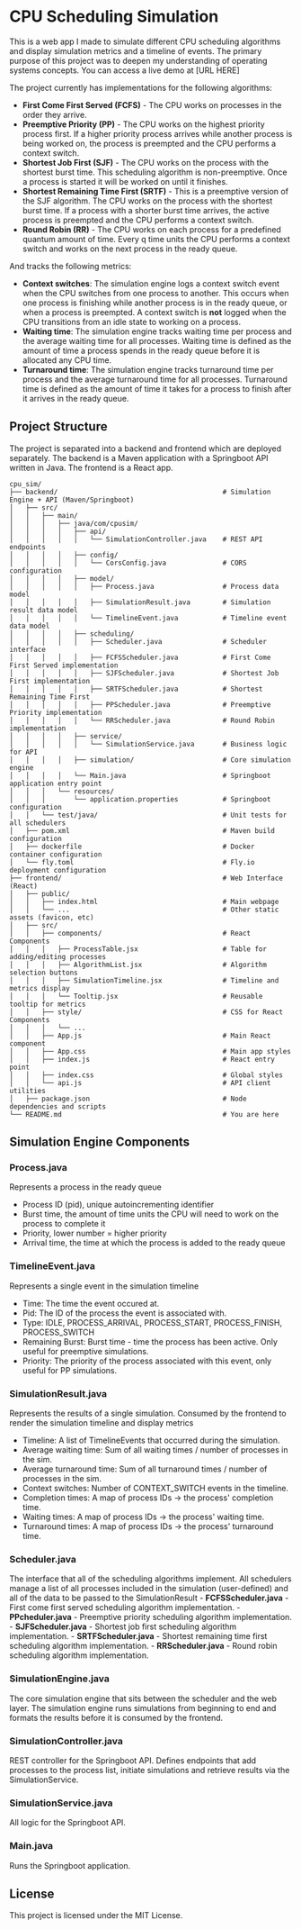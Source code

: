 # CPU Scheduling Simulation

This is a web app I made to simulate different CPU scheduling algorithms and display simulation metrics and a timeline of events. The primary purpose of this project was to deepen my understanding of operating systems concepts. You can access a live demo at [URL HERE]

The project currently has implementations for the following algorithms:

- **First Come First Served (FCFS)** - The CPU works on processes in the order they arrive.
- **Preemptive Priority (PP)** - The CPU works on the highest priority process first. If a higher priority process arrives while another process is being worked on, the process is preempted and the CPU performs a context switch.
- **Shortest Job First (SJF)** - The CPU works on the process with the shortest burst time. This scheduling algorithm is non-preemptive. Once a process is started it will be worked on until it finishes.
- **Shortest Remaining Time First (SRTF)** - This is a preemptive version of the SJF algorithm. The CPU works on the process with the shortest burst time. If a process with a shorter burst time arrives, the active process is preempted and the CPU performs a context switch.
- **Round Robin (RR)** - The CPU works on each process for a predefined quantum amount of time. Every q time units the CPU performs a context switch and works on the next process in the ready queue.

And tracks the following metrics:

- **Context switches**: The simulation engine logs a context switch event when the CPU switches from one process to another. This occurs when one process is finishing while another process is in the ready queue, or when a process is preempted. A context switch is **not** logged when the CPU transitions from an idle state to working on a process.
- **Waiting time**: The simulation engine tracks waiting time per process and the average waiting time for all processes. Waiting time is defined as the amount of time a process spends in the ready queue before it is allocated any CPU time.
- **Turnaround time**: The simulation engine tracks turnaround time per process and the average turnaround time for all processes. Turnaround time is defined as the amount of time it takes for a process to finish after it arrives in the ready queue.

## Project Structure

The project is separated into a backend and frontend which are deployed separately. The backend is a Maven application with a Springboot API written in Java. The frontend is a React app.

```
cpu_sim/
├── backend/                                         # Simulation Engine + API (Maven/Springboot)
│   ├── src/
│   │   ├── main/
│   │   │   ├── java/com/cpusim/
│   │   │   │   ├── api/
│   │   │   │   │   └── SimulationController.java    # REST API endpoints
│   │   │   │   ├── config/
│   │   │   │   │   └── CorsConfig.java              # CORS configuration
│   │   │   │   ├── model/
│   │   │   │   │   ├── Process.java                 # Process data model
│   │   │   │   │   ├── SimulationResult.java        # Simulation result data model
│   │   │   │   │   └── TimelineEvent.java           # Timeline event data model
│   │   │   │   ├── scheduling/
│   │   │   │   │   ├── Scheduler.java               # Scheduler interface
│   │   │   │   │   ├── FCFSScheduler.java           # First Come First Served implementation
│   │   │   │   │   ├── SJFScheduler.java            # Shortest Job First implementation
│   │   │   │   │   ├── SRTFScheduler.java           # Shortest Remaining Time First 
│   │   │   │   │   ├── PPScheduler.java             # Preemptive Priority implementation
│   │   │   │   │   └── RRScheduler.java             # Round Robin implementation
│   │   │   │   ├── service/
│   │   │   │   │   └── SimulationService.java       # Business logic for API
│   │   │   │   ├── simulation/                      # Core simulation engine
│   │   │   │   └── Main.java                        # Springboot application entry point
│   │   │   └── resources/
│   │   │       └── application.properties           # Springboot configuration
│   │   └── test/java/                               # Unit tests for all schedulers
│   ├── pom.xml                                      # Maven build configuration
│   ├── dockerfile                                   # Docker container configuration
│   └── fly.toml                                     # Fly.io deployment configuration
├── frontend/                                        # Web Interface (React)
│   ├── public/
│   │   ├── index.html                               # Main webpage
│   │   └── ...                                      # Other static assets (favicon, etc)
│   ├── src/
│   │   ├── components/                              # React Components
│   │   │   ├── ProcessTable.jsx                     # Table for adding/editing processes
│   │   │   ├── AlgorithmList.jsx                    # Algorithm selection buttons
│   │   │   ├── SimulationTimeline.jsx               # Timeline and metrics display
│   │   │   └── Tooltip.jsx                          # Reusable tooltip for metrics
│   │   ├── style/                                   # CSS for React Components
│   │   │   └── ...  
│   │   ├── App.js                                   # Main React component
│   │   ├── App.css                                  # Main app styles
│   │   ├── index.js                                 # React entry point
│   │   ├── index.css                                # Global styles
│   │   └── api.js                                   # API client utilities
│   ├── package.json                                 # Node dependencies and scripts
└── README.md                                        # You are here
```

## Simulation Engine Components

### Process.java
Represents a process in the ready queue
- Process ID (pid), unique autoincrementing identifier
- Burst time, the amount of time units the CPU will need to work on the process to complete it
- Priority, lower number = higher priority
- Arrival time, the time at which the process is added to the ready queue

### TimelineEvent.java
Represents a single event in the simulation timeline
- Time: The time the event occured at.
- Pid: The ID of the process the event is associated with.
- Type: IDLE, PROCESS_ARRIVAL, PROCESS_START, PROCESS_FINISH, PROCESS_SWITCH
- Remaining Burst: Burst time - time the process has been active. Only useful for preemptive simulations.
- Priority: The priority of the process associated with this event, only useful for PP simulations.

### SimulationResult.java
Represents the results of a single simulation. Consumed by the frontend to render the simulation timeline and display metrics
- Timeline: A list of TimelineEvents that occurred during the simulation.
- Average waiting time: Sum of all waiting times / number of processes in the sim.
- Average turnaround time: Sum of all turnaround times / number of processes in the sim.
- Context switches: Number of CONTEXT_SWITCH events in the timeline. 
- Completion times: A map of process IDs -> the process' completion time.
- Waiting times: A map of process IDs -> the process' waiting time.
- Turnaround times: A map of process IDs -> the process' turnaround time.

### Scheduler.java
The interface that all of the scheduling algorithms implement. All schedulers manage a list of all processes included in the simulation (user-defined) and all of the data to be passed to the SimulationResult
    - **FCFSScheduler.java** - First come first served scheduling algorithm implementation.
    - **PPcheduler.java** - Preemptive priority scheduling algorithm implementation.
    - **SJFScheduler.java** - Shortest job first scheduling algorithm implementation.
    - **SRTFScheduler.java** - Shortest remaining time first scheduling algorithm implementation.
    - **RRScheduler.java** - Round robin scheduling algorithm implementation.

### SimulationEngine.java
The core simulation engine that sits between the scheduler and the web layer. The simulation engine runs simulations from beginning to end and formats the results before it is consumed by the frontend.

### SimulationController.java
REST controller for the Springboot API. Defines endpoints that add processes to the process list, initiate simulations and retrieve results via the SimulationService.

### SimulationService.java
All logic for the Springboot API.
    
### Main.java
Runs the Springboot application.

## License

This project is licensed under the MIT License.
